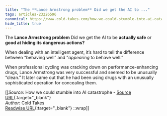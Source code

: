 ```yaml
---
title: "The **Lance Armstrong problem** Did we get the AI to ..."
tags: articles-23226596
canonical: https://www.cold-takes.com/how-we-could-stumble-into-ai-catastrophe/
hide_title: true
---
```


The **Lance Armstrong problem** Did we get the AI to be **actually safe** or **good at hiding its dangerous actions?**

When dealing with an intelligent agent, it’s hard to tell the difference between “behaving well” and “*appearing* to behave well.”

When professional cycling was cracking down on performance-enhancing drugs, Lance Armstrong was very successful and seemed to be unusually “clean.” It later came out that he had been using drugs with an unusually sophisticated operation for concealing them.


[[_Source_: How we could stumble into AI catastrophe - [Source URL](https://www.cold-takes.com/how-we-could-stumble-into-ai-catastrophe/){:target="_blank"}<br>
_Author_: Cold Takes<br>
[Readwise URL](https://readwise.io/open/455431112){:target="_blank"}
::wrap]]